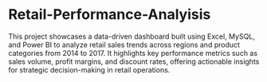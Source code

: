 # Retail-Performance-Analyisis
This project showcases a data-driven dashboard built using Excel, MySQL, and Power BI to analyze retail sales trends across regions and product categories from 2014 to 2017. It highlights key performance metrics such as sales volume, profit margins, and discount rates, offering actionable insights for strategic decision-making in retail operations.
